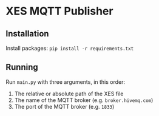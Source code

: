 # XES MQTT Publisher

## Installation

Install packages: ```pip install -r requirements.txt```

## Running

Run ```main.py``` with three arguments, in this order: 
1. The relative or absolute path of the XES file
2. The name of the MQTT broker (e.g. ```broker.hivemq.com```)
3. The port of the MQTT broker (e.g. ```1833```)